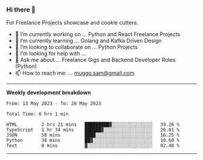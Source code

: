 ### Hi there 👋 



For Freelance Projects showcase and cookie cutters.

- 🔭 I’m currently working on ... Python and React Freelance Projects
- 🌱 I’m currently learning ... Golang and Kafka Driven Design
- 👯 I’m looking to collaborate on ... Python Projects
- 🤔 I’m looking for help with ...
- 💬 Ask me about ... Freelance Gigs and Backend Developer Roles (Python)
- 📫 How to reach me: ... muggo.sam@gmail.com
---------
**Weekly development breakdown**
<!--START_SECTION:waka-->

```text
From: 13 May 2023 - To: 20 May 2023

Total Time: 6 hrs 1 min

HTML         2 hrs 21 mins   █████████▓░░░░░░░░░░░░░░░   39.26 %
TypeScript   1 hr 34 mins    ██████▓░░░░░░░░░░░░░░░░░░   26.01 %
JSON         58 mins         ████░░░░░░░░░░░░░░░░░░░░░   16.25 %
Python       38 mins         ██▓░░░░░░░░░░░░░░░░░░░░░░   10.60 %
Text         8 mins          ▓░░░░░░░░░░░░░░░░░░░░░░░░   02.40 %
```

<!--END_SECTION:waka-->

----------



